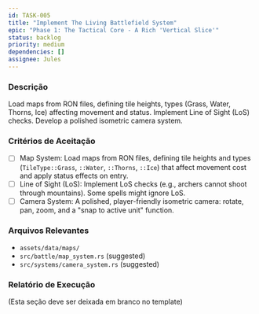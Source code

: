 ```yaml
---
id: TASK-005
title: "Implement The Living Battlefield System"
epic: "Phase 1: The Tactical Core - A Rich 'Vertical Slice'"
status: backlog
priority: medium
dependencies: []
assignee: Jules
---
```


### Descrição

Load maps from RON files, defining tile heights, types (Grass, Water, Thorns, Ice) affecting movement and status. Implement Line of Sight (LoS) checks. Develop a polished isometric camera system.

### Critérios de Aceitação

- [ ] Map System: Load maps from RON files, defining tile heights and types (`TileType::Grass`, `::Water`, `::Thorns`, `::Ice`) that affect movement cost and apply status effects on entry.
- [ ] Line of Sight (LoS): Implement LoS checks (e.g., archers cannot shoot through mountains). Some spells might ignore LoS.
- [ ] Camera System: A polished, player-friendly isometric camera: rotate, pan, zoom, and a "snap to active unit" function.

### Arquivos Relevantes

* `assets/data/maps/`
* `src/battle/map_system.rs` (suggested)
* `src/systems/camera_system.rs` (suggested)

### Relatório de Execução

(Esta seção deve ser deixada em branco no template)
